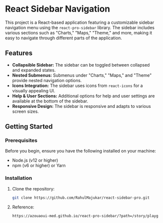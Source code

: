 # React Sidebar Navigation

This project is a React-based application featuring a customizable sidebar navigation menu using the `react-pro-sidebar` library. The sidebar includes various sections such as "Charts," "Maps," "Theme," and more, making it easy to navigate through different parts of the application.

## Features

- **Collapsible Sidebar:** The sidebar can be toggled between collapsed and expanded states.
- **Nested Submenus:** Submenus under "Charts," "Maps," and "Theme" provide nested navigation options.
- **Icons Integration:** The sidebar uses icons from `react-icons` for a visually appealing UI.
- **Help & User Sections:** Additional options for help and user settings are available at the bottom of the sidebar.
- **Responsive Design:** The sidebar is responsive and adapts to various screen sizes.

## Getting Started

### Prerequisites

Before you begin, ensure you have the following installed on your machine:

- Node.js (v12 or higher)
- npm (v6 or higher) or Yarn

### Installation

1. Clone the repository:

   ```bash
   git clone https://github.com/RahulMajukar/react-sidebar-pro.git
2. Reference:

   ```bash
   https://azouaoui-med.github.io/react-pro-sidebar/?path=/story/playground--playground
